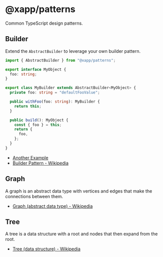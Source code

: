 # @xapp/patterns

Common TypeScript design patterns.

## Builder

Extend the `AbstractBuilder` to leverage your own builder pattern.

```typescript
import { AbstractBuilder } from "@xapp/patterns";

export interface MyObject {
  foo: string;
}

export class MyBuilder extends AbstractBuilder<MyObject> {
  private foo: string = "defaultFooValue";

  public withFoo(foo: string): MyBuilder {
    return this;
  }

  public build(): MyObject {
    const { foo } = this;
    return {
      foo,
    };
  }
}
```

- [Another Example](https://github.com/xapp-ai/patterns/blob/main/src/Builder/__test__/AbstractBuilder.test.ts)
- [Builder Pattern - Wikipedia](https://en.wikipedia.org/wiki/Builder_pattern)

## Graph

A graph is an abstract data type with vertices and edges that make the connections between them.

- [Graph (abstract data type) - Wikipedia](<https://en.wikipedia.org/wiki/Graph_(abstract_data_type)>)

## Tree

A tree is a data structure with a root and nodes that then expand from the root.

- [Tree (data structure) - Wikipedia](<https://en.wikipedia.org/wiki/Tree_(data_structure)>)
